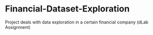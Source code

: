 # Financial-Dataset-Exploration
Project deals with data exploration in a certain financial company (dLab Assignment)
